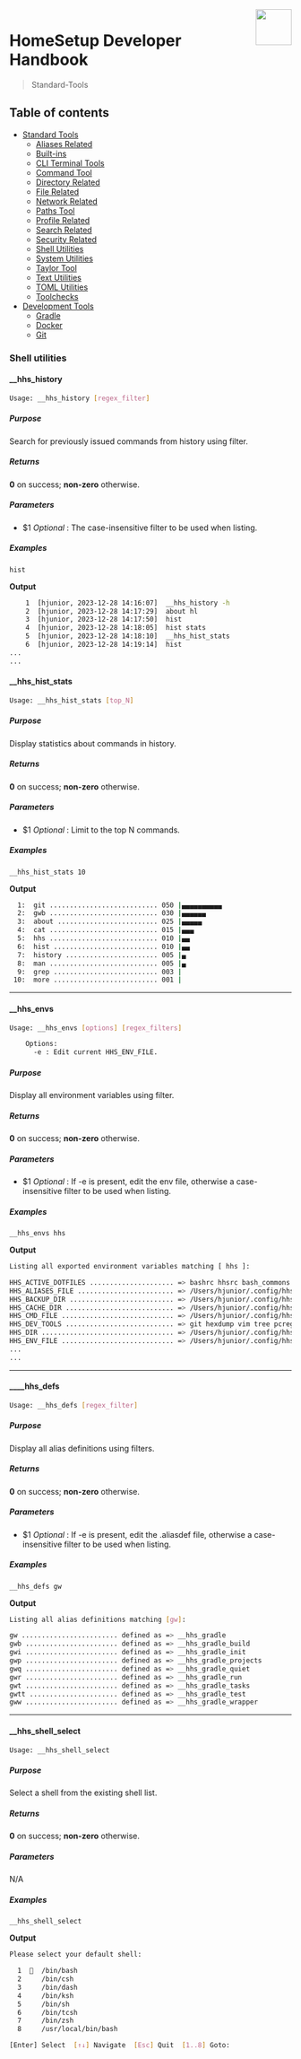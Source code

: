 <img src="https://iili.io/HvtxC1S.png" width="64" height="64" align="right" />

# HomeSetup Developer Handbook
>
> Standard-Tools

## Table of contents

<!-- toc -->

- [Standard Tools](../../functions.md#standard-tools)
  - [Aliases Related](aliases-related.md#aliases-related-functions)
  - [Built-ins](built-ins.md#built-ins-functions)
  - [CLI Terminal Tools](clitt.md#cli-terminal-tools)
  - [Command Tool](command-tool.md#command-tool)
  - [Directory Related](directory-related.md#directory-related-functions)
  - [File Related](file-related.md#file-related-functions)
  - [Network Related](network-related.md#network-related-functions)
  - [Paths Tool](paths-tool.md#paths-tool)
  - [Profile Related](profile-related.md#profile-related-functions)
  - [Search Related](search-related.md#search-related-functions)
  - [Security Related](security-related.md#security-related-functions)
  - [Shell Utilities](shell-utilities.md#shell-utilities)
  - [System Utilities](system-utilities.md#system-utilities)
  - [Taylor Tool](taylor-tool.md#taylor-tool)
  - [Text Utilities](text-utilities.md#text-utilities)
  - [TOML Utilities](toml-utilities.md#toml-utilities)
  - [Toolchecks](toolchecks.md#tool-checks-functions)
- [Development Tools](../../functions.md#development-tools)
  - [Gradle](../dev-tools/gradle-tools.md#gradle-functions)
  - [Docker](../dev-tools/docker-tools.md#docker-functions)
  - [Git](../dev-tools/git-tools.md#git-functions)

<!-- tocstop -->


### Shell utilities

#### __hhs_history

```bash
Usage: __hhs_history [regex_filter]
```

##### **Purpose**

Search for previously issued commands from history using filter.

##### **Returns**

**0** on success; **non-zero** otherwise.

##### **Parameters**

  - $1 _Optional_ : The case-insensitive filter to be used when listing.

##### **Examples**

`hist`

**Output**

```bash
    1  [hjunior, 2023-12-28 14:16:07]  __hhs_history -h
    2  [hjunior, 2023-12-28 14:17:29]  about hl
    3  [hjunior, 2023-12-28 14:17:50]  hist
    4  [hjunior, 2023-12-28 14:18:05]  hist stats
    5  [hjunior, 2023-12-28 14:18:10]  __hhs_hist_stats
    6  [hjunior, 2023-12-28 14:19:14]  hist
...
...
```

#### __hhs_hist_stats

```bash
Usage: __hhs_hist_stats [top_N]
```

##### **Purpose**

Display statistics about commands in history.

##### **Returns**

**0** on success; **non-zero** otherwise.

##### **Parameters**

  - $1 _Optional_ : Limit to the top N commands.

##### **Examples**

`__hhs_hist_stats 10`

**Output**

```bash
  1:  git ........................... 050 |▄▄▄▄▄▄▄▄▄▄
  2:  gwb ........................... 030 |▄▄▄▄▄▄
  3:  about ......................... 025 |▄▄▄▄▄
  4:  cat ........................... 015 |▄▄▄
  5:  hhs ........................... 010 |▄▄
  6:  hist .......................... 010 |▄▄
  7:  history ....................... 005 |▄
  8:  man ........................... 005 |▄
  9:  grep .......................... 003 |
 10:  more .......................... 001 |
```

------

#### __hhs_envs

```bash
Usage: __hhs_envs [options] [regex_filters]

    Options:
      -e : Edit current HHS_ENV_FILE.
```

##### **Purpose**

Display all environment variables using filter.

##### **Returns**

**0** on success; **non-zero** otherwise.

##### **Parameters**

  - $1 _Optional_ : If -e is present, edit the env file, otherwise a case-insensitive filter to be used when listing.

##### **Examples**

`__hhs_envs hhs`

**Output**

```bash
Listing all exported environment variables matching [ hhs ]:

HHS_ACTIVE_DOTFILES ..................... => bashrc hhsrc bash_commons bash_env bash_colors bash_prompt bash_aliases bash_icons bash_functions
HHS_ALIASES_FILE ........................ => /Users/hjunior/.config/hhs/.aliases
HHS_BACKUP_DIR .......................... => /Users/hjunior/.config/hhs/backup
HHS_CACHE_DIR ........................... => /Users/hjunior/.config/hhs/cache
HHS_CMD_FILE ............................ => /Users/hjunior/.config/hhs/.cmd_file
HHS_DEV_TOOLS ........................... => git hexdump vim tree pcregrep gpg base64 shfmt shellcheck pylint docker sqlite3 perl groovy java ruby python3 gcc make mvn gradl...
HHS_DIR ................................. => /Users/hjunior/.config/hhs
HHS_ENV_FILE ............................ => /Users/hjunior/.config/hhs/.env
...
...
```

------

#### ____hhs_defs

```bash
Usage: __hhs_defs [regex_filter]
```

##### **Purpose**

Display all alias definitions using filters.

##### **Returns**

**0** on success; **non-zero** otherwise.

##### **Parameters**

  - $1 _Optional_ : If -e is present, edit the .aliasdef file, otherwise a case-insensitive filter to be used when listing.

##### **Examples**

`__hhs_defs gw`

**Output**

```bash
Listing all alias definitions matching [gw]:

gw ........................ defined as => __hhs_gradle
gwb ....................... defined as => __hhs_gradle_build
gwi ....................... defined as => __hhs_gradle_init
gwp ....................... defined as => __hhs_gradle_projects
gwq ....................... defined as => __hhs_gradle_quiet
gwr ....................... defined as => __hhs_gradle_run
gwt ....................... defined as => __hhs_gradle_tasks
gwtt ...................... defined as => __hhs_gradle_test
gww ....................... defined as => __hhs_gradle_wrapper
```

------

#### __hhs_shell_select

```bash
Usage: __hhs_shell_select
```

##### **Purpose**

Select a shell from the existing shell list.

##### **Returns**

**0** on success; **non-zero** otherwise.

##### **Parameters**

N/A

##### **Examples**

`__hhs_shell_select`

**Output**

```bash
Please select your default shell:

  1    /bin/bash
  2     /bin/csh
  3     /bin/dash
  4     /bin/ksh
  5     /bin/sh
  6     /bin/tcsh
  7     /bin/zsh
  8     /usr/local/bin/bash

[Enter] Select  [↑↓] Navigate  [Esc] Quit  [1..8] Goto:
```

